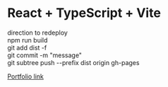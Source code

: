 # React + TypeScript + Vite

direction to redeploy  
npm run build  
git add dist -f  
git commit -m "message"  
git subtree push --prefix dist origin gh-pages

[Portfolio link](https://datain01.github.io/port-page/)